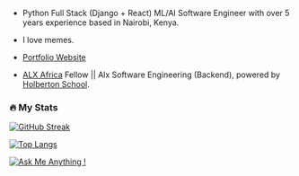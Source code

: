 - Python Full Stack (Django + React) ML/AI Software Engineer with over 5 years experience based in Nairobi, Kenya.
- I love memes.
- [Portfolio Website](micahondiwa.github.io/micahondiwa.com/)

- [ALX Africa](https://www.alxafrica.com/fellowship-community/) Fellow || Alx Software Engineering (Backend), powered by [Holberton School](https://www.holbertonschool.com/).



### :fire: My Stats
[![GitHub Streak](https://streak-stats.demolab.com?user=micahondiwa)](https://git.io/streak-stats)

[![Top Langs](https://github-readme-stats.vercel.app/api/top-langs/?username=micahondiwa&layout=compact)](https://github.com/micahondiwa/micahondiwa)

[![Ask Me Anything !](https://img.shields.io/badge/Ask%20me-anything-1abc9c.svg)](https://www.micahondiwa.com/#contact)
